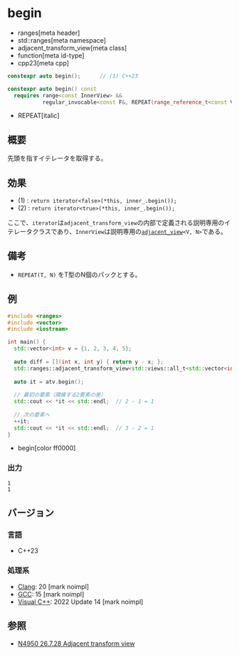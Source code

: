 # begin
* ranges[meta header]
* std::ranges[meta namespace]
* adjacent_transform_view[meta class]
* function[meta id-type]
* cpp23[meta cpp]

```cpp
constexpr auto begin();      // (1) C++23

constexpr auto begin() const
  requires range<const InnerView> &&
           regular_invocable<const F&, REPEAT(range_reference_t<const V>, N)...>; // (2) C++23
```
* REPEAT[italic]

## 概要

先頭を指すイテレータを取得する。

## 効果

- (1) : `return iterator<false>(*this, inner_.begin());`
- (2) : `return iterator<true>(*this, inner_.begin());`

ここで、`iterator`は`adjacent_transform_view`の内部で定義される説明専用のイテレータクラスであり、`InnerView`は説明専用の[`adjacent_view`](../adjacent_view.md)`<V, N>`である。

## 備考
- `REPEAT(T, N)` をT型のN個のパックとする。


## 例
```cpp example
#include <ranges>
#include <vector>
#include <iostream>

int main() {
  std::vector<int> v = {1, 2, 3, 4, 5};
  
  auto diff = [](int x, int y) { return y - x; };
  std::ranges::adjacent_transform_view<std::views::all_t<std::vector<int>&>, decltype(diff), 2> atv(v, diff);
  
  auto it = atv.begin();
  
  // 最初の要素（隣接する2要素の差）
  std::cout << *it << std::endl;  // 2 - 1 = 1
  
  // 次の要素へ
  ++it;
  std::cout << *it << std::endl;  // 3 - 2 = 1
}
```
* begin[color ff0000]

### 出力
```
1
1
```

## バージョン
### 言語
- C++23

### 処理系
- [Clang](/implementation.md#clang): 20 [mark noimpl]
- [GCC](/implementation.md#gcc): 15 [mark noimpl]
- [Visual C++](/implementation.md#visual_cpp): 2022 Update 14 [mark noimpl]

## 参照
- [N4950 26.7.28 Adjacent transform view](https://timsong-cpp.github.io/cppwp/n4950/range.adjacent.transform)